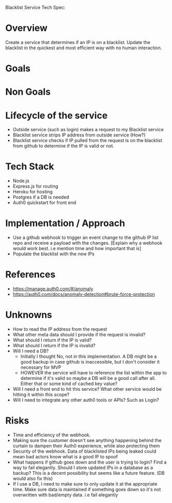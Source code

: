 
Blacklist Service Tech Spec:
# Overview 
   Create a service that determines if an IP is on a blacklist. Update the blacklist in the quickest and most efficient way with no human interaction. 
# Goals 
# Non Goals
# Lifecycle of the service
  - Outside service (such as login) makes a request to my Blacklist service
  - Blacklist service strips IP address from outside service (How?)
  - Blacklist service checks if IP pulled from the request is on the blacklist from github to determine if the IP is valid or not.
# Tech Stack
  - Node.js
  - Express.js for routing
  - Heroku for hosting
  - Postgres if a DB is needed
  - Auth0 quickstart for front end
# Implementation / Approach
  - Use a github webhook to trigger an event change to the github IP list repo and receive a payload with the changes. [Explain why a webhook would work best. i.e mention time and how important that is]
  - Populate the blacklist with the new IPs
# References
  - https://manage.auth0.com/#/anomaly
  - https://auth0.com/docs/anomaly-detection#brute-force-protection

# Unknowns
  - How to read the IP address from the request 
  - What other meta data should I provide if the request is invalid?
  - What should I return if the IP is valid?
  - What should I return if the IP is invalid?
  - Will I need a DB?
    - Initially I thought No, not in this implementation. A DB might be a good backup in case github is inaccessible, but I don't consider it necessary for MVP
    - HOWEVER the service will have to reference the list within the app to determine if it's valid so maybe a DB will be a good call after all. Either that or some kind of cached key value?
  - Will I need a front end to hit this service? What other service would be hitting it within this scope?
  - Will I need to integrate any other auth0 tools or APIs? Such as Login?
# Risks
  - Time and efficiency of the webhook.
  - Making sure the customer doesn't see anything happening behind the curtain to dampen their Auth0 experience, while also protecting them
  - Security of the webhook. Data of blacklisted IPs being leaked could mean bad actors know what is a good IP to spoof
  - What happens if github goes down and the user is trying to login? Find a way to fail elegantly. Should I store updated IPs in a database as a backup? This is a decent possibility but seems like a future feature. (DB would also fix this)
  - If I use a DB, I need to make sure to only update it at the appropriate time. Make sure data is maintained if something goes down so it's not overwritten with bad/empty data. i.e fail elegantly
